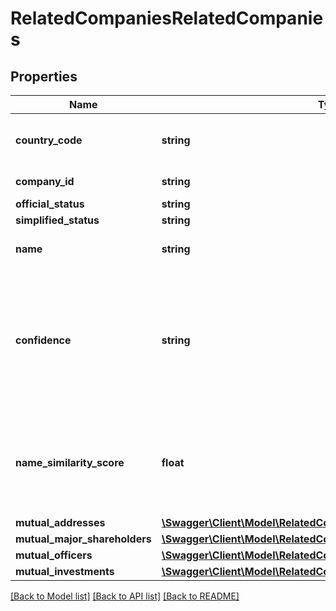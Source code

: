 # RelatedCompaniesRelatedCompanies

## Properties
Name | Type | Description | Notes
------------ | ------------- | ------------- | -------------
**country_code** | **string** | Related company country code | 
**company_id** | **string** | Related company ID | 
**official_status** | **string** |  | 
**simplified_status** | **string** |  | 
**name** | **string** | Related company name | 
**confidence** | **string** | Confidence for the similarity match between the source and destination companies being compared | 
**name_similarity_score** | **float** | Name similarity score between the source and destination companies | 
**mutual_addresses** | [**\Swagger\Client\Model\RelatedCompaniesMutualAddresses**](RelatedCompaniesMutualAddresses.md) |  | 
**mutual_major_shareholders** | [**\Swagger\Client\Model\RelatedCompaniesMutualMajorShareholders**](RelatedCompaniesMutualMajorShareholders.md) |  | 
**mutual_officers** | [**\Swagger\Client\Model\RelatedCompaniesMutualOfficers**](RelatedCompaniesMutualOfficers.md) |  | 
**mutual_investments** | [**\Swagger\Client\Model\RelatedCompaniesMutualInvestments**](RelatedCompaniesMutualInvestments.md) |  | 

[[Back to Model list]](../README.md#documentation-for-models) [[Back to API list]](../README.md#documentation-for-api-endpoints) [[Back to README]](../README.md)


